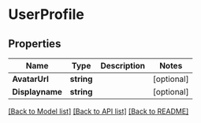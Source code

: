 # UserProfile

## Properties

Name | Type | Description | Notes
------------ | ------------- | ------------- | -------------
**AvatarUrl** | **string** |  | [optional] 
**Displayname** | **string** |  | [optional] 

[[Back to Model list]](../README.md#documentation-for-models) [[Back to API list]](../README.md#documentation-for-api-endpoints) [[Back to README]](../README.md)



